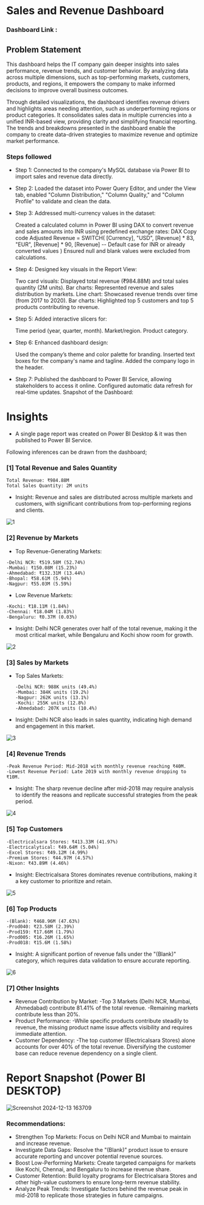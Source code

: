 
# Sales and Revenue Dashboard

### Dashboard Link : 

## Problem Statement

This dashboard helps the IT company gain deeper insights into sales performance, revenue trends, and customer behavior. By analyzing data across multiple dimensions, such as top-performing markets, customers, products, and regions, it empowers the company to make informed decisions to improve overall business outcomes.

Through detailed visualizations, the dashboard identifies revenue drivers and highlights areas needing attention, such as underperforming regions or product categories. It consolidates sales data in multiple currencies into a unified INR-based view, providing clarity and simplifying financial reporting. The trends and breakdowns presented in the dashboard enable the company to create data-driven strategies to maximize revenue and optimize market performance.


### Steps followed 

- Step 1: Connected to the company's MySQL database via Power BI to import sales and revenue data directly.

- Step 2: Loaded the dataset into Power Query Editor, and under the View tab, enabled "Column Distribution," "Column Quality," and "Column Profile" to validate and clean the data.

- Step 3: Addressed multi-currency values in the dataset:

    Created a calculated column in Power BI using DAX to convert revenue and sales amounts into INR using predefined exchange rates:
    DAX
    Copy code
    Adjusted Revenue = 
    SWITCH(
    [Currency],
    "USD", [Revenue] * 83,
    "EUR", [Revenue] * 90,
    [Revenue] -- Default case for INR or already converted values
    )
    Ensured null and blank values were excluded from calculations.

- Step 4: Designed key visuals in the Report View:

    Two card visuals: Displayed total revenue (₹984.88M) and total sales quantity (2M units).
    Bar charts: Represented revenue and sales distribution by markets.
    Line chart: Showcased revenue trends over time (from 2017 to 2020).
    Bar charts: Highlighted top 5 customers and top 5 products contributing to revenue.

- Step 5: Added interactive slicers for:

    Time period (year, quarter, month).
    Market/region.
    Product category.

- Step 6: Enhanced dashboard design:

    Used the company’s theme and color palette for branding.
    Inserted text boxes for the company's name and tagline.
    Added the company logo in the header.

- Step 7: 
    Published the dashboard to Power BI Service, allowing stakeholders to access it online. Configured automatic data refresh for real-time updates.
    Snapshot of the Dashboard:


# Insights

- A single page report was created on Power BI Desktop & it was then published to Power BI Service.

Following inferences can be drawn from the dashboard;

### [1] Total Revenue and Sales Quantity

    Total Revenue: ₹984.88M
    Total Sales Quantity: 2M units

- Insight: Revenue and sales are distributed across multiple markets and customers, with significant contributions from top-performing regions and clients.

![1](https://github.com/user-attachments/assets/d2c12dd6-3032-46e8-962d-1e4bf2505b9f)
         
### [2] Revenue by Markets

   - Top Revenue-Generating Markets:

    -Delhi NCR: ₹519.58M (52.74%)
    -Mumbai: ₹150.08M (15.23%)
    -Ahmedabad: ₹132.31M (13.44%)
    -Bhopal: ₹58.61M (5.94%)
    -Nagpur: ₹55.03M (5.59%)

   - Low Revenue Markets:

    -Kochi: ₹18.11M (1.84%)
    -Chennai: ₹18.04M (1.83%)
    -Bengaluru: ₹0.37M (0.03%)

- Insight: Delhi NCR generates over half of the total revenue, making it the most critical market, while Bengaluru and Kochi show room for growth.

![2](https://github.com/user-attachments/assets/d4e11b30-0805-4406-8225-15503166aaec)
  
### [3] Sales by Markets
  
  - Top Sales Markets:

        -Delhi NCR: 988K units (49.4%)
        -Mumbai: 384K units (19.2%)
        -Nagpur: 262K units (13.1%)
        -Kochi: 255K units (12.8%)
        -Ahmedabad: 207K units (10.4%)
    
- Insight: Delhi NCR also leads in sales quantity, indicating high demand and engagement in this market.

![3](https://github.com/user-attachments/assets/fdd18929-2082-45bc-8a7a-71b0a18bddf6)

 ### [4] Revenue Trends
 
    -Peak Revenue Period: Mid-2018 with monthly revenue reaching ₹40M.
    -Lowest Revenue Period: Late 2019 with monthly revenue dropping to ₹10M.

- Insight: The sharp revenue decline after mid-2018 may require analysis to identify the reasons and replicate successful strategies from the peak period.

![4](https://github.com/user-attachments/assets/fe058def-1e6d-4bf0-8166-aade25a646c2)

 ### [5] Top Customers
 
    -Electricalsara Stores: ₹413.33M (41.97%)
    -Electricalytical: ₹49.64M (5.04%)
    -Excel Stores: ₹49.12M (4.99%)
    -Premium Stores: ₹44.97M (4.57%)
    -Nixon: ₹43.89M (4.46%)
    
- Insight: Electricalsara Stores dominates revenue contributions, making it a key customer to prioritize and retain.

![5](https://github.com/user-attachments/assets/58557fa5-a5e3-4398-8e2c-bf0cde11351f)
         
### [6] Top Products

    -(Blank): ₹468.96M (47.63%)
    -Prod040: ₹23.58M (2.39%)
    -Prod159: ₹17.66M (1.79%)
    -Prod005: ₹16.26M (1.65%)
    -Prod018: ₹15.6M (1.58%)
    
- Insight: A significant portion of revenue falls under the "(Blank)" category, which requires data validation to ensure accurate reporting.

![6](https://github.com/user-attachments/assets/4f5664cf-c896-46af-a8ff-9a8833dabdde)

### [7] Other Insights

- Revenue Contribution by Market:
    -Top 3 Markets (Delhi NCR, Mumbai, Ahmedabad) contribute 81.41% of the total revenue.
    -Remaining markets contribute less than 20%.
- Product Performance:
    -While specific products contribute steadily to revenue, the missing product name issue affects visibility and requires immediate attention.
- Customer Dependency:
    -The top customer (Electricalsara Stores) alone accounts for over 40% of the total revenue. Diversifying the customer base can reduce revenue dependency on a single client.

# Report Snapshot (Power BI DESKTOP)

![Screenshot 2024-12-13 163709](https://github.com/user-attachments/assets/aeab5037-d36d-465c-9039-e27543a916c5)

### Recommendations:

- Strengthen Top Markets: Focus on Delhi NCR and Mumbai to maintain and increase revenue.
- Investigate Data Gaps: Resolve the "(Blank)" product issue to ensure accurate reporting and uncover potential revenue sources.
- Boost Low-Performing Markets: Create targeted campaigns for markets like Kochi, Chennai, and Bengaluru to increase revenue share.
- Customer Retention: Build loyalty programs for Electricalsara Stores and other high-value customers to ensure long-term revenue stability.
- Analyze Peak Trends: Investigate factors behind the revenue peak in mid-2018 to replicate those strategies in future campaigns.
